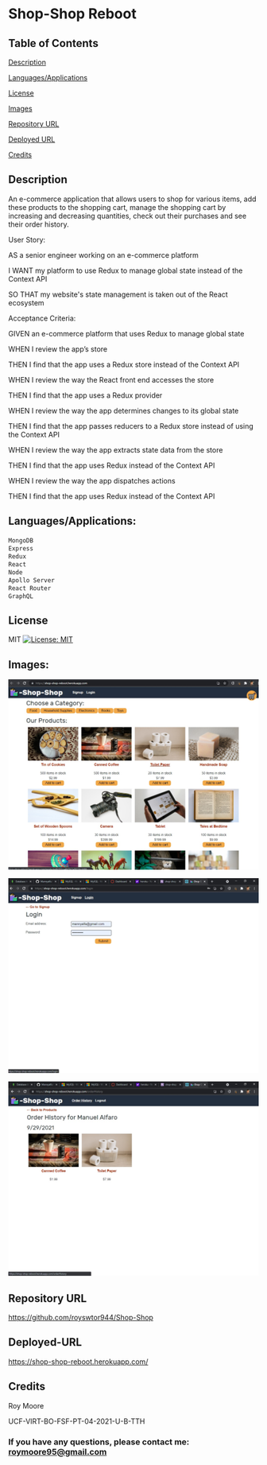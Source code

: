 # Shop-Shop Reboot

## Table of Contents

 [Description](#description)

  [Languages/Applications](#languages-applications)

  [License](#license)

  [Images](#images)

  [Repository URL](#repository-url)

  [Deployed URL](#deployed-url)

  [Credits](#credits)

## Description
An e-commerce application that allows users to shop for various items, add these products to the shopping cart, manage the shopping cart by increasing and decreasing quantities, check out their purchases and see their order history.

User Story:

AS a senior engineer working on an e-commerce platform

I WANT my platform to use Redux to manage global state instead of the Context API

SO THAT my website's state management is taken out of the React ecosystem

Acceptance Criteria:

GIVEN an e-commerce platform that uses Redux to manage global state

WHEN I review the app’s store

THEN I find that the app uses a Redux store instead of the Context API

WHEN I review the way the React front end accesses the store

THEN I find that the app uses a Redux provider

WHEN I review the way the app determines changes to its global state

THEN I find that the app passes reducers to a Redux store instead of using the Context API

WHEN I review the way the app extracts state data from the store

THEN I find that the app uses Redux instead of the Context API

WHEN I review the way the app dispatches actions

THEN I find that the app uses Redux instead of the Context API

## Languages/Applications:

    MongoDB
    Express
    Redux
    React
    Node
    Apollo Server 
    React Router
    GraphQL


## License
MIT [![License: MIT](https://img.shields.io/badge/License-MIT-yellow.svg)](https://opensource.org/licenses/MIT)

  
## Images:

![screenshot](https://github.com/Mannyalfa/shop-shop-reboot/blob/main/assets/screenshot.jpg)

![screenshot](https://github.com/Mannyalfa/shop-shop-reboot/blob/main/assets/screenshot-login.jpg)

![screenshot](https://github.com/Mannyalfa/shop-shop-reboot/blob/main/assets/order-hist.jpg)

## Repository URL

https://github.com/royswtor944/Shop-Shop

## Deployed-URL
https://shop-shop-reboot.herokuapp.com/
 
## Credits

Roy Moore

UCF-VIRT-BO-FSF-PT-04-2021-U-B-TTH

### If you have any questions, please contact me: roymoore95@gmail.com

